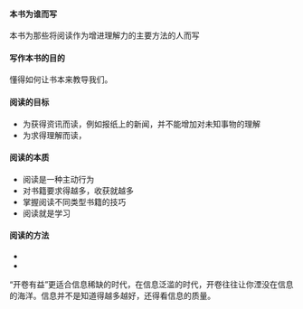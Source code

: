 #### 本书为谁而写
本书为那些将阅读作为增进理解力的主要方法的人而写
#### 写作本书的目的
懂得如何让书本来教导我们。
#### 阅读的目标
- 为获得资讯而读，例如报纸上的新闻，并不能增加对未知事物的理解
- 为求得理解而读，

#### 阅读的本质
- 阅读是一种主动行为
- 对书籍要求得越多，收获就越多
- 掌握阅读不同类型书籍的技巧
- 阅读就是学习

#### 阅读的方法
-
-

“开卷有益”更适合信息稀缺的时代，在信息泛滥的时代，开卷往往让你湮没在信息的海洋。信息并不是知道得越多越好，还得看信息的质量。

